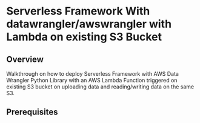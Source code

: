 # Serverless Framework With datawrangler/awswrangler with Lambda on existing S3 Bucket

## Overview
Walkthrough on how to deploy Serverless Framework with AWS Data Wrangler Python Library with an AWS Lambda Function triggered on existing S3 bucket on uploading data and reading/writing data on the same S3.

## Prerequisites
